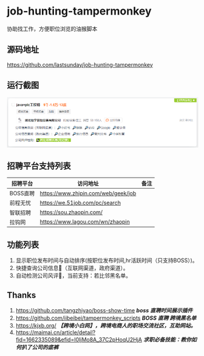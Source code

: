 # job-hunting-tampermonkey

协助找工作，方便职位浏览的油猴脚本

## 源码地址

https://github.com/lastsunday/job-hunting-tampermonkey


## 运行截图

<img src="https://raw.githubusercontent.com/lastsunday/job-hunting-tampermonkey/main/docs/introduction/tampermonkey-51job.png" alt="chrome_extension_sidepanel_open" width="600px"/>

## 招聘平台支持列表

| 招聘平台  | 访问地址                            | 备注                   |
| --------- | ----------------------------------- | ---------------------- |
| BOSS直聘  | https://www.zhipin.com/web/geek/job |                        |
| 前程无忧  | https://we.51job.com/pc/search      |                        |
| 智联招聘  | https://sou.zhaopin.com/            |                        |
| 拉钩网    | https://www.lagou.com/wn/zhaopin    |                        |

## 功能列表

1. 显示职位发布时间与自动排序(按职位发布时间,hr活跃时间（只支持BOSS）)。
2. 快捷查询公司信息🔎（互联网渠道，政府渠道）。
3. 自动检测公司风评📡，当前支持：若比邻黑名单。

## Thanks

1. https://github.com/tangzhiyao/boss-show-time ***boss 直聘时间展示插件***
2. https://github.com/iibeibei/tampermonkey_scripts ***BOSS 直聘 跨境黑名单***
3. https://kjxb.org/ ***【跨境小白网】，跨境电商人的职场交流社区，互助网站。***
4. https://maimai.cn/article/detail?fid=1662335089&efid=I0IjMo8A_37C2pHoqU2HjA ***求职必备技能：教你如何扒了公司的底裤***